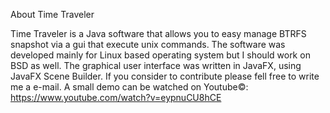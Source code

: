 About Time Traveler


Time Traveler is a Java software that allows you to easy manage BTRFS snapshot via a gui that execute unix commands.
The software  was developed mainly for Linux based operating system but I should work on BSD as well.
The graphical user interface was written in JavaFX, using JavaFX Scene Builder.
If you consider to contribute please fell free to write me a e-mail.
A small demo can be watched on Youtube©: https://www.youtube.com/watch?v=eypnuCU8hCE
